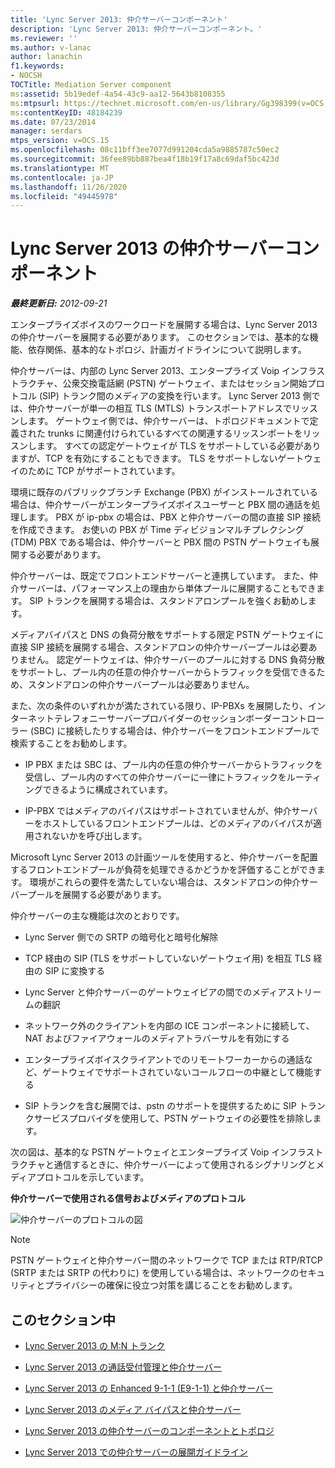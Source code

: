 ```yaml
---
title: 'Lync Server 2013: 仲介サーバーコンポーネント'
description: 'Lync Server 2013: 仲介サーバーコンポーネント。'
ms.reviewer: ''
ms.author: v-lanac
author: lanachin
f1.keywords:
- NOCSH
TOCTitle: Mediation Server component
ms:assetid: 5b19edef-4a54-43c9-aa12-5643b8108355
ms:mtpsurl: https://technet.microsoft.com/en-us/library/Gg398399(v=OCS.15)
ms:contentKeyID: 48184239
ms.date: 07/23/2014
manager: serdars
mtps_version: v=OCS.15
ms.openlocfilehash: 08c11bff3ee7077d991204cda5a9885787c50ec2
ms.sourcegitcommit: 36fee89bb887bea4f18b19f17a8c69daf5bc423d
ms.translationtype: MT
ms.contentlocale: ja-JP
ms.lasthandoff: 11/26/2020
ms.locfileid: "49445978"
---
```

# <a name="mediation-server-component-in-lync-server-2013"></a>Lync Server 2013 の仲介サーバーコンポーネント

<div data-xmlns="http://www.w3.org/1999/xhtml">

<div class="topic" data-xmlns="http://www.w3.org/1999/xhtml" data-msxsl="urn:schemas-microsoft-com:xslt" data-cs="https://msdn.microsoft.com/">

<div data-asp="https://msdn2.microsoft.com/asp">



</div>

<div id="mainSection">

<div id="mainBody">

<span> </span>

_**最終更新日:** 2012-09-21_

エンタープライズボイスのワークロードを展開する場合は、Lync Server 2013 の仲介サーバーを展開する必要があります。 このセクションでは、基本的な機能、依存関係、基本的なトポロジ、計画ガイドラインについて説明します。

仲介サーバーは、内部の Lync Server 2013、エンタープライズ Voip インフラストラクチャ、公衆交換電話網 (PSTN) ゲートウェイ、またはセッション開始プロトコル (SIP) トランク間のメディアの変換を行います。 Lync Server 2013 側では、仲介サーバーが単一の相互 TLS (MTLS) トランスポートアドレスでリッスンします。 ゲートウェイ側では、仲介サーバーは、トポロジドキュメントで定義された trunks に関連付けられているすべての関連するリッスンポートをリッスンします。 すべての認定ゲートウェイが TLS をサポートしている必要がありますが、TCP を有効にすることもできます。 TLS をサポートしないゲートウェイのために TCP がサポートされています。

環境に既存のパブリックブランチ Exchange (PBX) がインストールされている場合は、仲介サーバーがエンタープライズボイスユーザーと PBX 間の通話を処理します。 PBX が ip-pbx の場合は、PBX と仲介サーバーの間の直接 SIP 接続を作成できます。 お使いの PBX が Time ディビジョンマルチプレクシング (TDM) PBX である場合は、仲介サーバーと PBX 間の PSTN ゲートウェイも展開する必要があります。

仲介サーバーは、既定でフロントエンドサーバーと連携しています。 また、仲介サーバーは、パフォーマンス上の理由から単体プールに展開することもできます。 SIP トランクを展開する場合は、スタンドアロンプールを強くお勧めします。

メディアバイパスと DNS の負荷分散をサポートする限定 PSTN ゲートウェイに直接 SIP 接続を展開する場合、スタンドアロンの仲介サーバープールは必要ありません。 認定ゲートウェイは、仲介サーバーのプールに対する DNS 負荷分散をサポートし、プール内の任意の仲介サーバーからトラフィックを受信できるため、スタンドアロンの仲介サーバープールは必要ありません。

また、次の条件のいずれかが満たされている限り、IP-PBXs を展開したり、インターネットテレフォニーサーバープロバイダーのセッションボーダーコントローラー (SBC) に接続したりする場合は、仲介サーバーをフロントエンドプールで検索することをお勧めします。

  - IP PBX または SBC は、プール内の任意の仲介サーバーからトラフィックを受信し、プール内のすべての仲介サーバーに一律にトラフィックをルーティングできるように構成されています。

  - IP-PBX ではメディアのバイパスはサポートされていませんが、仲介サーバーをホストしているフロントエンドプールは、どのメディアのバイパスが適用されないかを呼び出します。

Microsoft Lync Server 2013 の計画ツールを使用すると、仲介サーバーを配置するフロントエンドプールが負荷を処理できるかどうかを評価することができます。 環境がこれらの要件を満たしていない場合は、スタンドアロンの仲介サーバープールを展開する必要があります。

仲介サーバーの主な機能は次のとおりです。

  - Lync Server 側での SRTP の暗号化と暗号化解除

  - TCP 経由の SIP (TLS をサポートしていないゲートウェイ用) を相互 TLS 経由の SIP に変換する

  - Lync Server と仲介サーバーのゲートウェイピアの間でのメディアストリームの翻訳

  - ネットワーク外のクライアントを内部の ICE コンポーネントに接続して、NAT およびファイアウォールのメディアトラバーサルを有効にする

  - エンタープライズボイスクライアントでのリモートワーカーからの通話など、ゲートウェイでサポートされていないコールフローの中継として機能する

  - SIP トランクを含む展開では、pstn のサポートを提供するために SIP トランクサービスプロバイダを使用して、PSTN ゲートウェイの必要性を排除します。

次の図は、基本的な PSTN ゲートウェイとエンタープライズ Voip インフラストラクチャと通信するときに、仲介サーバーによって使用されるシグナリングとメディアプロトコルを示しています。

**仲介サーバーで使用される信号およびメディアのプロトコル**

![仲介サーバーのプロトコルの図](images/Gg398399.c3d39ba0-e323-4a58-8f07-4e80d3278af2(OCS.15).jpg "仲介サーバーのプロトコルの図")

<div>


> [!NOTE]  
> PSTN ゲートウェイと仲介サーバー間のネットワークで TCP または RTP/RTCP (SRTP または SRTP の代わりに) を使用している場合は、ネットワークのセキュリティとプライバシーの確保に役立つ対策を講じることをお勧めします。



</div>

<div>

## <a name="in-this-section"></a>このセクション中

  - [Lync Server 2013 の M:N トランク](lync-server-2013-m-n-trunk.md)

  - [Lync Server 2013 の通話受付管理と仲介サーバー](lync-server-2013-call-admission-control-and-mediation-server.md)

  - [Lync Server 2013 の Enhanced 9-1-1 (E9-1-1) と仲介サーバー](lync-server-2013-enhanced-9-1-1-e9-1-1-and-mediation-server.md)

  - [Lync Server 2013 のメディア バイパスと仲介サーバー](lync-server-2013-media-bypass-and-mediation-server.md)

  - [Lync Server 2013 の仲介サーバーのコンポーネントとトポロジ](lync-server-2013-components-and-topologies-for-mediation-server.md)

  - [Lync Server 2013 での仲介サーバーの展開ガイドライン](lync-server-2013-deployment-guidelines-for-mediation-server.md)

</div>

</div>

<span> </span>

</div>

</div>

</div>

